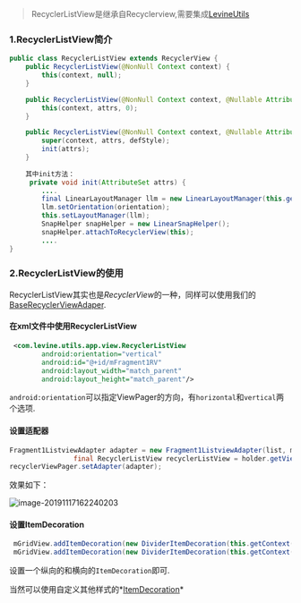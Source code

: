 >  RecyclerListView是继承自Recyclerview,需要集成[LevineUtils](/zh-cn/Android/LevineUtils/README)

### 1.RecyclerListView简介

```java
public class RecyclerListView extends RecyclerView {
    public RecyclerListView(@NonNull Context context) {
        this(context, null);
    }

    public RecyclerListView(@NonNull Context context, @Nullable AttributeSet attrs) {
        this(context, attrs, 0);
    }

    public RecyclerListView(@NonNull Context context, @Nullable AttributeSet attrs, int defStyle) {
        super(context, attrs, defStyle);
        init(attrs);
    }
    
    其中init方法：
     private void init(AttributeSet attrs) {
    	....
    	final LinearLayoutManager llm = new LinearLayoutManager(this.getContext());
        llm.setOrientation(orientation);
        this.setLayoutManager(llm);
        SnapHelper snapHelper = new LinearSnapHelper();
        snapHelper.attachToRecyclerView(this);
    	....
}
```

### 2.RecyclerListView的使用

RecyclerListView其实也是*RecyclerView*的一种，同样可以使用我们的[BaseRecyclerViewAdaper](/zh-cn/Android/LevineUtils/BaseRecyclerViewAdapter万能适配器).

#### 在xml文件中使用RecyclerListView

```xml
 <com.levine.utils.app.view.RecyclerListView
        android:orientation="vertical"
        android:id="@+id/mFragment1RV"
        android:layout_width="match_parent"
        android:layout_height="match_parent"/>
```

```android:orientation```可以指定ViewPager的方向，有```horizontal```和```vertical```两个选项.

#### 设置适配器

```java
Fragment1ListviewAdapter adapter = new Fragment1ListviewAdapter(list, mContext, R.layout.list_item_view);
                final RecyclerListView recyclerListView = holder.getViewAtId(R.id.mFragment1RV);
recyclerViewPager.setAdapter(adapter);
```

效果如下：

![image-20191117162240203](C:\Users\summer\AppData\Roaming\Typora\typora-user-images\image-20191117162240203.png)

#### 设置ItemDecoration

```java
 mGridView.addItemDecoration(new DividerItemDecoration(this.getContext(),DividerItemDecoration.VERTICAL));
 mGridView.addItemDecoration(new DividerItemDecoration(this.getContext(),DividerItemDecoration.HORIZONTAL));
```

设置一个纵向的和横向的```ItemDecoration```即可.

当然可以使用自定义其他样式的*[ItemDecoration](/zh-cn/Android/LevineUtils/ItemDecoration)*


